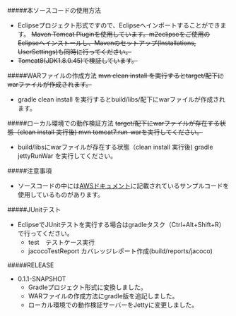 #####本ソースコードの使用方法
* Eclipseプロジェクト形式ですので、Eclipseへインポートすることができます。
 ~~Maven Tomcat Pluginを使用しています。m2eclipseをご使用のEclipseへインストールし、Mavenのセットアップ(Installations, UserSettings)も同時に行ってください。~~
* ~~Tomcat8(JDK1.8.0.45)で検証しています。~~

#####WARファイルの作成方法
 ~~mvn clean install を実行するとtarget/配下にwarファイルが作成されます。~~
* gradle clean install を実行するとbuild/libs/配下にwarファイルが作成されます。

#####ローカル環境での動作検証方法
 ~~target/配下にwarファイルが存在する状態（clean install 実行後) mvn tomcat7:run-warを実行してください。~~
* build/libsにwarファイルが存在する状態（clean install 実行後) gradle jettyRunWar を実行してください。

#####注意事項
* ソースコードの中には[AWSドキュメント](http://aws.amazon.com/jp/documentation/)に記載されているサンプルコードを使用しているものがあります。

#####JUnitテスト
* EclipseでJUnitテストを実行する場合はgradleタスク（Ctrl+Alt+Shift+R）で行ってください。
    * test　テストケース実行
    * jacocoTestReport カバレッジレポート作成(build/reports/jacoco) 

#####RELEASE
* 0.1.1-SNAPSHOT
    * Gradleプロジェクト形式に変換しました。
    * WARファイルの作成方法にgradle版を追記しました。
    * ローカル環境での動作検証サーバーをJettyに変更しました。
